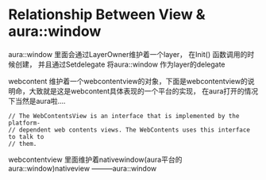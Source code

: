 # Relationship Between View & aura::window

aura::window 里面会通过LayerOwner维护着一个layer， 在Init\(\) 函数调用的时候创建， 并且通过Setdelegate 将aura::window 作为layer的delegate

webcontent 维护着一个webcontentview的对象，下面是webcontentview的说明命，大致就是这是webcontent具体表现的一个平台的实现， 在aura打开的情况下当然是aura啦....

```
// The WebContentsView is an interface that is implemented by the platform-
// dependent web contents views. The WebContents uses this interface to talk to
// them.
```

webcontentview 里面维护着nativewindow\(aura平台的aura::window\)nativeview ———aura::window


